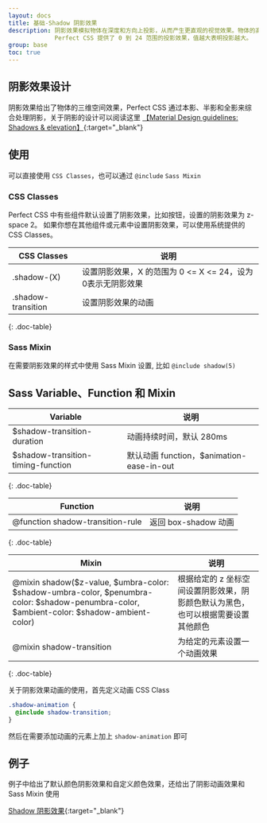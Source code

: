 ```yaml
---
layout: docs
title: 基础-Shadow 阴影效果
description: 阴影效果模拟物体在深度和方向上投影，从而产生更直观的视觉效果。物体的高度和光的角度决定了影子的外观。
             Perfect CSS 提供了 0 到 24 范围的投影效果，值越大表明投影越大。
group: base
toc: true
---
```


## 阴影效果设计

阴影效果给出了物体的三维空间效果，Perfect CSS 通过本影、半影和全影来综合处理阴影，关于阴影的设计可以阅读这里
[【Material Design guidelines: Shadows & elevation】](https://material.io/guidelines/material-design/elevation-shadows.html){:target="_blank"}

## 使用

可以直接使用 `CSS Classes`，也可以通过 `@include` `Sass Mixin` 

### CSS Classes
Perfect CSS 中有些组件默认设置了阴影效果，比如按钮，设置的阴影效果为 z-space 2。
如果你想在其他组件或元素中设置阴影效果，可以使用系统提供的 CSS Classes。

CSS Classes | 说明
--- | ---
.shadow-(X) | 设置阴影效果，X 的范围为 0 <= X <= 24，设为0表示无阴影效果
.shadow-transition | 设置阴影效果的动画
{: .doc-table}

### Sass Mixin

在需要阴影效果的样式中使用 Sass Mixin 设置, 比如 `@include shadow(5)`

## Sass Variable、Function 和 Mixin 

Variable | 说明
--- | ---
$shadow-transition-duration | 动画持续时间，默认 280ms
$shadow-transition-timing-function | 默认动画 function，$animation-ease-in-out
{: .doc-table}

Function | 说明
--- | ---
@function shadow-transition-rule | 返回 box-shadow 动画
{: .doc-table}

Mixin | 说明
--- | ---
@mixin shadow($z-value, $umbra-color: $shadow-umbra-color, $penumbra-color: $shadow-penumbra-color, $ambient-color: $shadow-ambient-color) | 根据给定的 z 坐标空间设置阴影效果，阴影颜色默认为黑色，也可以根据需要设置其他颜色
@mixin shadow-transition | 为给定的元素设置一个动画效果
{: .doc-table}

关于阴影效果动画的使用，首先定义动画 CSS Class

```scss
.shadow-animation {
  @include shadow-transition;
}
```
然后在需要添加动画的元素上加上 `shadow-animation` 即可

## 例子

例子中给出了默认颜色阴影效果和自定义颜色效果，还给出了阴影动画效果和 Sass Mixin 使用

[Shadow 阴影效果]({{site.baseurl}}/components/base/shadow/){:target="_blank"}
